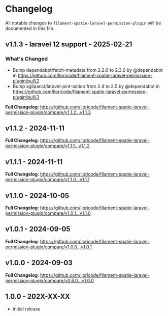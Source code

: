 # Changelog

All notable changes to `filament-spatie-laravel-permission-plugin` will be documented in this file.

## v1.1.3 - laravel 12 support - 2025-02-21

### What's Changed

* Bump dependabot/fetch-metadata from 2.2.0 to 2.3.0 by @dependabot in https://github.com/lloricode/filament-spatie-laravel-permission-plugin/pull/2
* Bump aglipanci/laravel-pint-action from 2.4 to 2.5 by @dependabot in https://github.com/lloricode/filament-spatie-laravel-permission-plugin/pull/3

**Full Changelog**: https://github.com/lloricode/filament-spatie-laravel-permission-plugin/compare/v1.1.2...v1.1.3

## v1.1.2 - 2024-11-11

**Full Changelog**: https://github.com/lloricode/filament-spatie-laravel-permission-plugin/compare/v1.1.1...v1.1.2

## v1.1.1 - 2024-11-11

**Full Changelog**: https://github.com/lloricode/filament-spatie-laravel-permission-plugin/compare/v1.1.0...v1.1.1

## v1.1.0 - 2024-10-05

**Full Changelog**: https://github.com/lloricode/filament-spatie-laravel-permission-plugin/compare/v1.0.1...v1.1.0

## v1.0.1 - 2024-09-05

**Full Changelog**: https://github.com/lloricode/filament-spatie-laravel-permission-plugin/compare/v1.0.0...v1.0.1

## v1.0.0 - 2024-09-03

**Full Changelog**: https://github.com/lloricode/filament-spatie-laravel-permission-plugin/compare/v0.6.0...v1.0.0

## 1.0.0 - 202X-XX-XX

- initial release
